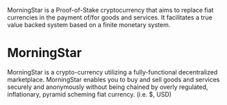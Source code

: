 MorningStar is a Proof-of-Stake cryptocurrency that aims to replace fiat currencies in the payment of/for goods and services.  It facilitates a true value backed system based on a finite monetary system.  

MorningStar
===========================

MorningStar is a crypto-currency utilizing a fully-functional decentralized marketplace.  MorningStar enables you to buy and sell goods and services securely and anonymously without being chained by overly regulated, inflationary, pyramid scheming fiat currency. (i.e. $, USD)

